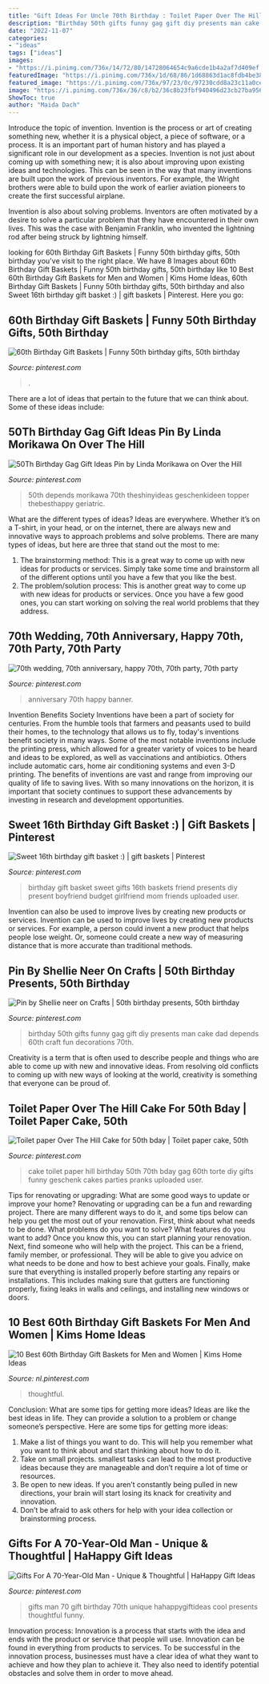 ```yaml
---
title: "Gift Ideas For Uncle 70th Birthday : Toilet Paper Over The Hill Cake For 50th Bday"
description: "Birthday 50th gifts funny gag gift diy presents man cake dad depends 60th craft fun decorations 70th"
date: "2022-11-07"
categories:
- "ideas"
tags: ["ideas"]
images:
- "https://i.pinimg.com/736x/14/72/80/14728064654c9a6cde1b4a2af7d409ef.jpg"
featuredImage: "https://i.pinimg.com/736x/1d/68/86/1d68863d1ac8fdb4be383d57f8710839.jpg"
featured_image: "https://i.pinimg.com/736x/97/23/0c/97230cdd8a23c11a0ce1a3b48b5d9f08--toilet-paper-cake-over-the-hill.jpg"
image: "https://i.pinimg.com/736x/36/c8/b2/36c8b23fbf940496d23cb27ba956d2af.jpg"
ShowToc: true
author: "Maida Dach"
---
```



Introduce the topic of invention.
Invention is the process or art of creating something new, whether it is a physical object, a piece of software, or a process. It is an important part of human history and has played a significant role in our development as a species.
Invention is not just about coming up with something new; it is also about improving upon existing ideas and technologies. This can be seen in the way that many inventions are built upon the work of previous inventors. For example, the Wright brothers were able to build upon the work of earlier aviation pioneers to create the first successful airplane.

Invention is also about solving problems. Inventors are often motivated by a desire to solve a particular problem that they have encountered in their own lives. This was the case with Benjamin Franklin, who invented the lightning rod after being struck by lightning himself.

	

		
looking for 60th Birthday Gift Baskets | Funny 50th birthday gifts, 50th birthday you've visit to the right place. We have 8 Images about 60th Birthday Gift Baskets | Funny 50th birthday gifts, 50th birthday like 10 Best 60th Birthday Gift Baskets for Men and Women | Kims Home Ideas, 60th Birthday Gift Baskets | Funny 50th birthday gifts, 50th birthday and also Sweet 16th birthday gift basket :) | gift baskets | Pinterest. Here you go:
		
    
## 60th Birthday Gift Baskets | Funny 50th Birthday Gifts, 50th Birthday

<img loading=lazy src="https://i.pinimg.com/736x/b7/cf/ae/b7cfaefa0bc8601055a5b5155a75ef3d.jpg" onerror="this.onerror=null;this.src='https://tse2.mm.bing.net/th?id=OIP.Xht2nQhil_yrKhLnweoQ8QHaJ3&amp;pid=15.1';" alt="60th Birthday Gift Baskets | Funny 50th birthday gifts, 50th birthday">

_Source: pinterest.com_

>. 

	

There are a lot of ideas that pertain to the future that we can think about. Some of these ideas include: 

    
## 50Th Birthday Gag Gift Ideas Pin By Linda Morikawa On Over The Hill

<img loading=lazy src="https://i.pinimg.com/736x/36/c8/b2/36c8b23fbf940496d23cb27ba956d2af.jpg" onerror="this.onerror=null;this.src='https://tse1.mm.bing.net/th?id=OIP.bnK05z5svSWbOCkIizm--gHaJ3&amp;pid=15.1';" alt="50Th Birthday Gag Gift Ideas Pin by Linda Morikawa on Over the Hill">

_Source: pinterest.com_

>50th depends morikawa 70th theshinyideas geschenkideen topper thebesthappy geriatric. 

	

What are the different types of ideas?
Ideas are everywhere. Whether it’s on a T-shirt, in your head, or on the internet, there are always new and innovative ways to approach problems and solve problems. 
There are many types of ideas, but here are three that stand out the most to me: 
1. The brainstorming method: This is a great way to come up with new ideas for products or services. Simply take some time and brainstorm all of the different options until you have a few that you like the best.
2. The problem/solution process: This is another great way to come up with new ideas for products or services. Once you have a few good ones, you can start working on solving the real world problems that they address. 

    
## 70th Wedding, 70th Anniversary, Happy 70th, 70th Party, 70th Party

<img loading=lazy src="https://i.pinimg.com/736x/1d/68/86/1d68863d1ac8fdb4be383d57f8710839.jpg" onerror="this.onerror=null;this.src='https://tse3.mm.bing.net/th?id=OIP.1-eajTDK5rhumTow9bdpGgHaHa&amp;pid=15.1';" alt="70th wedding, 70th anniversary, happy 70th, 70th party, 70th party">

_Source: pinterest.com_

>anniversary 70th happy banner. 

	

Invention Benefits Society
Inventions have been a part of society for centuries. From the humble tools that farmers and peasants used to build their homes, to the technology that allows us to fly, today's inventions benefit society in many ways. 
Some of the most notable inventions include the printing press, which allowed for a greater variety of voices to be heard and ideas to be explored, as well as vaccinations and antibiotics. Others include automatic cars, home air conditioning systems and even 3-D printing. 
The benefits of inventions are vast and range from improving our quality of life to saving lives. With so many innovations on the horizon, it is important that society continues to support these advancements by investing in research and development opportunities.

    
## Sweet 16th Birthday Gift Basket :) | Gift Baskets | Pinterest

<img loading=lazy src="https://i.pinimg.com/736x/67/59/1e/67591eecf0a9057a044ff5e331788fc3--th-birthday-gifts-birthday-gift-baskets.jpg?b=t" onerror="this.onerror=null;this.src='https://tse4.mm.bing.net/th?id=OIP.LD9xIJ5qnK-W7rSn7TUjwwAAAA&amp;pid=15.1';" alt="Sweet 16th birthday gift basket :) | gift baskets | Pinterest">

_Source: pinterest.com_

>birthday gift basket sweet gifts 16th baskets friend presents diy present boyfriend budget girlfriend mom friends uploaded user. 

	

Invention can also be used to improve lives by creating new products or services.
Invention can be used to improve lives by creating new products or services. For example, a person could invent a new product that helps people lose weight. Or, someone could create a new way of measuring distance that is more accurate than traditional methods.

    
## Pin By Shellie Neer On Crafts | 50th Birthday Presents, 50th Birthday

<img loading=lazy src="https://i.pinimg.com/736x/b1/b4/eb/b1b4eb0788149677f5c55a40e8a395bd.jpg" onerror="this.onerror=null;this.src='https://tse4.mm.bing.net/th?id=OIP.PG7to5fpNVcthXCHrX4oFwHaJ4&amp;pid=15.1';" alt="Pin by Shellie neer on Crafts | 50th birthday presents, 50th birthday">

_Source: pinterest.com_

>birthday 50th gifts funny gag gift diy presents man cake dad depends 60th craft fun decorations 70th. 

	

Creativity is a term that is often used to describe people and things who are able to come up with new and innovative ideas. From resolving old conflicts to coming up with new ways of looking at the world, creativity is something that everyone can be proud of.

    
## Toilet Paper Over The Hill Cake For 50th Bday | Toilet Paper Cake, 50th

<img loading=lazy src="https://i.pinimg.com/736x/97/23/0c/97230cdd8a23c11a0ce1a3b48b5d9f08--toilet-paper-cake-over-the-hill.jpg" onerror="this.onerror=null;this.src='https://tse1.mm.bing.net/th?id=OIP.viXkwUAkMbozeVvdsrsu0AHaHa&amp;pid=15.1';" alt="Toilet paper Over The Hill Cake for 50th bday | Toilet paper cake, 50th">

_Source: pinterest.com_

>cake toilet paper hill birthday 50th 70th bday gag 60th torte diy gifts funny geschenk cakes parties pranks uploaded user. 

	

Tips for renovating or upgrading: What are some good ways to update or improve your home?
Renovating or upgrading can be a fun and rewarding project. There are many different ways to do it, and some tips below can help you get the most out of your renovation. First, think about what needs to be done. What problems do you want to solve? What features do you want to add? Once you know this, you can start planning your renovation. Next, find someone who will help with the project. This can be a friend, family member, or professional. They will be able to give you advice on what needs to be done and how to best achieve your goals. Finally, make sure that everything is installed properly before starting any repairs or installations. This includes making sure that gutters are functioning properly, fixing leaks in walls and ceilings, and installing new windows or doors.

    
## 10 Best 60th Birthday Gift Baskets For Men And Women | Kims Home Ideas

<img loading=lazy src="https://i.pinimg.com/736x/14/72/80/14728064654c9a6cde1b4a2af7d409ef.jpg" onerror="this.onerror=null;this.src='https://tse4.mm.bing.net/th?id=OIP.N461bHs6B6t2buHeKPRcawHaPT&amp;pid=15.1';" alt="10 Best 60th Birthday Gift Baskets for Men and Women | Kims Home Ideas">

_Source: nl.pinterest.com_

>thoughtful. 

	

Conclusion: What are some tips for getting more ideas?
Ideas are like the best ideas in life. They can provide a solution to a problem or change someone’s perspective. Here are some tips for getting more ideas:
1. Make a list of things you want to do. This will help you remember what you want to think about and start thinking about how to do it.
2. Take on small projects. smallest tasks can lead to the most productive ideas because they are manageable and don’t require a lot of time or resources.
3. Be open to new ideas. If you aren’t constantly being pulled in new directions, your brain will start losing its knack for creativity and innovation.
4. Don’t be afraid to ask others for help with your idea collection or brainstorming process.

    
## Gifts For A 70-Year-Old Man - Unique &amp; Thoughtful | HaHappy Gift Ideas

<img loading=lazy src="https://i.pinimg.com/736x/a8/06/95/a8069536bb79544ec607f1d3b34eb294.jpg" onerror="this.onerror=null;this.src='https://tse1.mm.bing.net/th?id=OIP.XSQYX33k4AKGpRCRnBwHOgHaLG&amp;pid=15.1';" alt="Gifts For A 70-Year-Old Man - Unique &amp; Thoughtful | HaHappy Gift Ideas">

_Source: pinterest.com_

>gifts man 70 gift birthday 70th unique hahappygiftideas cool presents thoughtful funny. 

	

Innovation process:
Innovation is a process that starts with the idea and ends with the product or service that people will use. Innovation can be found in everything from products to services. To be successful in the innovation process, businesses must have a clear idea of what they want to achieve and how they plan to achieve it. They also need to identify potential obstacles and solve them in order to move ahead.

